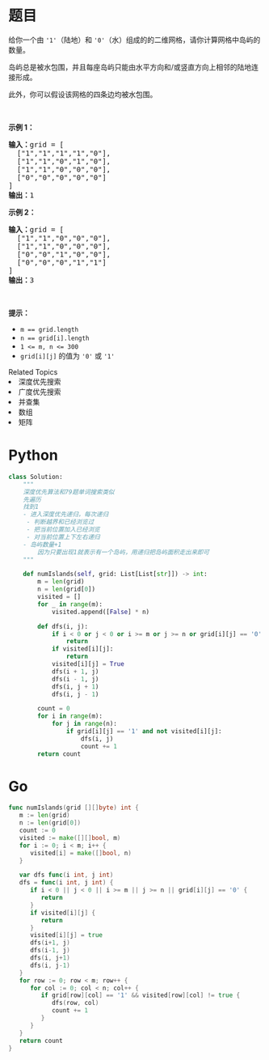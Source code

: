 # 题目
<p>给你一个由 <code>'1'</code>（陆地）和 <code>'0'</code>（水）组成的的二维网格，请你计算网格中岛屿的数量。</p>

<p>岛屿总是被水包围，并且每座岛屿只能由水平方向和/或竖直方向上相邻的陆地连接形成。</p>

<p>此外，你可以假设该网格的四条边均被水包围。</p>

<p> </p>

<p><strong>示例 1：</strong></p>

<pre>
<strong>输入：</strong>grid = [
  ["1","1","1","1","0"],
  ["1","1","0","1","0"],
  ["1","1","0","0","0"],
  ["0","0","0","0","0"]
]
<strong>输出：</strong>1
</pre>

<p><strong>示例 2：</strong></p>

<pre>
<strong>输入：</strong>grid = [
  ["1","1","0","0","0"],
  ["1","1","0","0","0"],
  ["0","0","1","0","0"],
  ["0","0","0","1","1"]
]
<strong>输出：</strong>3
</pre>

<p> </p>

<p><strong>提示：</strong></p>

<ul>
	<li><code>m == grid.length</code></li>
	<li><code>n == grid[i].length</code></li>
	<li><code>1 <= m, n <= 300</code></li>
	<li><code>grid[i][j]</code> 的值为 <code>'0'</code> 或 <code>'1'</code></li>
</ul>
<div><div>Related Topics</div><div><li>深度优先搜索</li><li>广度优先搜索</li><li>并查集</li><li>数组</li><li>矩阵</li></div></div>



# Python

```python
class Solution:
    """
    深度优先算法和79题单词搜索类似
    先遍历
    找到1
    - 进入深度优先递归，每次递归
     - 判断越界和已经浏览过
     - 把当前位置加入已经浏览
     - 对当前位置上下左右递归
    - 岛屿数量+1
        因为只要出现1就表示有一个岛屿，用递归把岛屿面积走出来即可
    """

    def numIslands(self, grid: List[List[str]]) -> int:
        m = len(grid)
        n = len(grid[0])
        visited = []
        for _ in range(m):
            visited.append([False] * n)

        def dfs(i, j):
            if i < 0 or j < 0 or i >= m or j >= n or grid[i][j] == '0':
                return
            if visited[i][j]:
                return
            visited[i][j] = True
            dfs(i + 1, j)
            dfs(i - 1, j)
            dfs(i, j + 1)
            dfs(i, j - 1)

        count = 0
        for i in range(m):
            for j in range(n):
                if grid[i][j] == '1' and not visited[i][j]:
                    dfs(i, j)
                    count += 1
        return count
```

# Go

```go
func numIslands(grid [][]byte) int {
   m := len(grid)
   n := len(grid[0])
   count := 0
   visited := make([][]bool, m)
   for i := 0; i < m; i++ {
      visited[i] = make([]bool, n)
   }

   var dfs func(i int, j int)
   dfs = func(i int, j int) {
      if i < 0 || j < 0 || i >= m || j >= n || grid[i][j] == '0' {
         return
      }
      if visited[i][j] {
         return
      }
      visited[i][j] = true
      dfs(i+1, j)
      dfs(i-1, j)
      dfs(i, j+1)
      dfs(i, j-1)
   }
   for row := 0; row < m; row++ {
      for col := 0; col < n; col++ {
         if grid[row][col] == '1' && visited[row][col] != true {
            dfs(row, col)
            count += 1
         }
      }
   }
   return count
}
```